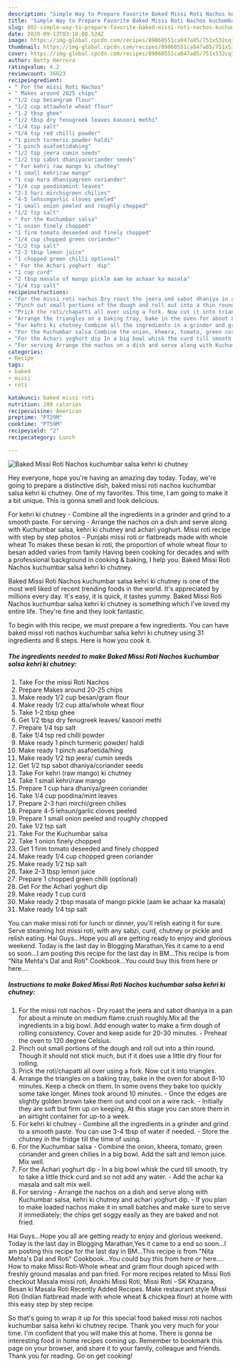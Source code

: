 ```yaml
---
description: "Simple Way to Prepare Favorite Baked Missi Roti Nachos kuchumbar salsa kehri ki chutney"
title: "Simple Way to Prepare Favorite Baked Missi Roti Nachos kuchumbar salsa kehri ki chutney"
slug: 802-simple-way-to-prepare-favorite-baked-missi-roti-nachos-kuchumbar-salsa-kehri-ki-chutney
date: 2020-09-13T03:18:00.524Z
image: https://img-global.cpcdn.com/recipes/89060551ca847a85/751x532cq70/baked-missi-roti-nachos-kuchumbar-salsa-kehri-ki-chutney-recipe-main-photo.jpg
thumbnail: https://img-global.cpcdn.com/recipes/89060551ca847a85/751x532cq70/baked-missi-roti-nachos-kuchumbar-salsa-kehri-ki-chutney-recipe-main-photo.jpg
cover: https://img-global.cpcdn.com/recipes/89060551ca847a85/751x532cq70/baked-missi-roti-nachos-kuchumbar-salsa-kehri-ki-chutney-recipe-main-photo.jpg
author: Betty Herrera
ratingvalue: 4.2
reviewcount: 36623
recipeingredient:
- " For the missi Roti Nachos"
- " Makes around 2025 chips"
- "1/2 cup besangram flour"
- "1/2 cup attawhole wheat flour"
- "1-2 tbsp ghee"
- "1/2 tbsp dry fenugreek leaves kasoori methi"
- "1/4 tsp salt"
- "1/4 tsp red chilli powder"
- "1 pinch turmeric powder haldi"
- "1 pinch asafoetidahing"
- "1/2 tsp jeera cumin seeds"
- "1/2 tsp sabot dhaniyacoriander seeds"
- " For kehri raw mango ki chutney"
- "1 small kehriraw mango"
- "1 cup hara dhaniyagreen coriander"
- "1/4 cup poodinamint leaves"
- "2-3 hari mirchigreen chilies"
- "4-5 lehsungarlic cloves peeled"
- "1 small onion peeled and roughly chopped"
- "1/2 tsp salt"
- " For the Kuchumbar salsa"
- "1 onion finely chopped"
- "1 firm tomato deseeded and finely chopped"
- "1/4 cup chopped green coriander"
- "1/2 tsp salt"
- "2-3 tbsp lemon juice"
- "1 chopped green chilli optional"
- " For the Achari yoghurt  dip"
- "1 cup curd"
- "2 tbsp masala of mango pickle aam ke achaar ka masala"
- "1/4 tsp salt"
recipeinstructions:
- "For the missi roti nachos Dry roast the jeera and sabot dhaniya in a pan for about a minute on medium flame.crush roughly.Mix all the ingredients in a big bowl. Add enough water to make a firm dough of rolling consistency. Cover and keep aside for 20-30 minutes. Preheat the oven to 120 degree Celsius."
- "Pinch out small portions of the dough and roll out into a thin round. Though it should not stick much, but if it does use a little dry flour for rolling."
- "Prick the roti/chapatti all over using a fork. Now cut it into triangles."
- "Arrange the triangles on a baking tray, bake in the oven for about 8-10 minutes. Keep a check on them. In some ovens they bake too quickly some take longer. Mines took around 10 minutes.  Once the edges are slightly golden brown take them out and cool on a wire rack. Initially they are soft but firm up on keeping. At this stage you can store them in an airtight container for up-to a week."
- "For kehri ki chutney Combine all the ingredients in a grinder and grind to a smooth paste. You can use 3-4 tbsp of water if needed. Store the chutney in the fridge till the time of using."
- "For the Kuchumbar salsa Combine the onion, kheera, tomato, green coriander and green chilies in a big bowl. Add the salt and lemon juice. Mix well."
- "For the Achari yoghurt dip In a big bowl whisk the curd till smooth, try to take a little thick curd and so not add any water. Add the achar ka masala and salt mix well."
- "For serving Arrange the nachos on a dish and serve along with Kuchumbar salsa, kehri ki chutney and achari yoghurt dip.  If you plan to make loaded nachos make it in small batches and make sure to serve it immediately; the chips get soggy easily as they are baked and not fried."
categories:
- Recipe
tags:
- baked
- missi
- roti

katakunci: baked missi roti 
nutrition: 289 calories
recipecuisine: American
preptime: "PT29M"
cooktime: "PT59M"
recipeyield: "2"
recipecategory: Lunch

---
```



![Baked Missi Roti Nachos kuchumbar salsa kehri ki chutney](https://img-global.cpcdn.com/recipes/89060551ca847a85/751x532cq70/baked-missi-roti-nachos-kuchumbar-salsa-kehri-ki-chutney-recipe-main-photo.jpg)

Hey everyone, hope you're having an amazing day today. Today, we're going to prepare a distinctive dish, baked missi roti nachos kuchumbar salsa kehri ki chutney. One of my favorites. This time, I am going to make it a bit unique. This is gonna smell and look delicious.

For kehri ki chutney - Combine all the ingredients in a grinder and grind to a smooth paste. For serving - Arrange the nachos on a dish and serve along with Kuchumbar salsa, kehri ki chutney and achari yoghurt. Missi roti recipe with step by step photos - Punjabi missi roti or flatbreads made with whole wheat To makes these besan ki roti, the proportion of whole wheat flour to besan added varies from family Having been cooking for decades and with a professional background in cooking &amp; baking, I help you. Baked Missi Roti Nachos kuchumbar salsa kehri ki chutney.

Baked Missi Roti Nachos kuchumbar salsa kehri ki chutney is one of the most well liked of recent trending foods in the world. It's appreciated by millions every day. It's easy, it is quick, it tastes yummy. Baked Missi Roti Nachos kuchumbar salsa kehri ki chutney is something which I've loved my entire life. They're fine and they look fantastic.


To begin with this recipe, we must prepare a few ingredients. You can have baked missi roti nachos kuchumbar salsa kehri ki chutney using 31 ingredients and 8 steps. Here is how you cook it.

<!--inarticleads1-->

##### The ingredients needed to make Baked Missi Roti Nachos kuchumbar salsa kehri ki chutney:

1. Take  For the missi Roti Nachos
1. Prepare  Makes around 20-25 chips
1. Make ready 1/2 cup besan/gram flour
1. Make ready 1/2 cup atta/whole wheat flour
1. Take 1-2 tbsp ghee
1. Get 1/2 tbsp dry fenugreek leaves/ kasoori methi
1. Prepare 1/4 tsp salt
1. Take 1/4 tsp red chilli powder
1. Make ready 1 pinch turmeric powder/ haldi
1. Make ready 1 pinch asafoetida/hing
1. Make ready 1/2 tsp jeera/ cumin seeds
1. Get 1/2 tsp sabot dhaniya/coriander seeds
1. Take  For kehri (raw mango) ki chutney
1. Take 1 small kehri/raw mango
1. Prepare 1 cup hara dhaniya/green coriander
1. Take 1/4 cup poodina/mint leaves
1. Prepare 2-3 hari mirchi/green chilies
1. Prepare 4-5 lehsun/garlic cloves peeled
1. Prepare 1 small onion peeled and roughly chopped
1. Take 1/2 tsp salt
1. Take  For the Kuchumbar salsa
1. Take 1 onion finely chopped
1. Get 1 firm tomato deseeded and finely chopped
1. Make ready 1/4 cup chopped green coriander
1. Make ready 1/2 tsp salt
1. Take 2-3 tbsp lemon juice
1. Prepare 1 chopped green chilli (optional)
1. Get  For the Achari yoghurt  dip
1. Make ready 1 cup curd
1. Make ready 2 tbsp masala of mango pickle (aam ke achaar ka masala)
1. Make ready 1/4 tsp salt


You can make missi roti for lunch or dinner, you&#39;ll relish eating it for sure. Serve steaming hot missi roti, with any sabzi, curd, chutney or pickle and relish eating. Hai Guys…Hope you all are getting ready to enjoy and glorious weekend. Today is the last day in Blogging Marathan,Yes it came to a end so soon…I am posting this recipe for the last day in BM…This recipe is from &#34;Nita Mehta&#39;s Dal and Roti&#34; Cookbook…You could buy this from here or here…. 

<!--inarticleads2-->

##### Instructions to make Baked Missi Roti Nachos kuchumbar salsa kehri ki chutney:

1. For the missi roti nachos - Dry roast the jeera and sabot dhaniya in a pan for about a minute on medium flame.crush roughly.Mix all the ingredients in a big bowl. Add enough water to make a firm dough of rolling consistency. Cover and keep aside for 20-30 minutes. - Preheat the oven to 120 degree Celsius.
1. Pinch out small portions of the dough and roll out into a thin round. Though it should not stick much, but if it does use a little dry flour for rolling.
1. Prick the roti/chapatti all over using a fork. Now cut it into triangles.
1. Arrange the triangles on a baking tray, bake in the oven for about 8-10 minutes. Keep a check on them. In some ovens they bake too quickly some take longer. Mines took around 10 minutes.  - Once the edges are slightly golden brown take them out and cool on a wire rack. - Initially they are soft but firm up on keeping. At this stage you can store them in an airtight container for up-to a week.
1. For kehri ki chutney - Combine all the ingredients in a grinder and grind to a smooth paste. You can use 3-4 tbsp of water if needed. - Store the chutney in the fridge till the time of using.
1. For the Kuchumbar salsa - Combine the onion, kheera, tomato, green coriander and green chilies in a big bowl. Add the salt and lemon juice. Mix well.
1. For the Achari yoghurt dip - In a big bowl whisk the curd till smooth, try to take a little thick curd and so not add any water. - Add the achar ka masala and salt mix well.
1. For serving - Arrange the nachos on a dish and serve along with Kuchumbar salsa, kehri ki chutney and achari yoghurt dip.  - If you plan to make loaded nachos make it in small batches and make sure to serve it immediately; the chips get soggy easily as they are baked and not fried.


Hai Guys…Hope you all are getting ready to enjoy and glorious weekend. Today is the last day in Blogging Marathan,Yes it came to a end so soon…I am posting this recipe for the last day in BM…This recipe is from &#34;Nita Mehta&#39;s Dal and Roti&#34; Cookbook…You could buy this from here or here…. How to make Missi Roti-Whole wheat and gram flour dough spiced with freshly ground masalas and pan fried. For more recipes related to Missi Roti checkout Masala missi roti, Anokhi Missi Roti, Missi Roti - SK Khazana, Besan ki Masala Roti Recently Added Recipes. Make restaurant style Missi Roti (Indian flatbread made with whole wheat &amp; chickpea flour) at home with this easy step by step recipe. 

So that's going to wrap it up for this special food baked missi roti nachos kuchumbar salsa kehri ki chutney recipe. Thank you very much for your time. I'm confident that you will make this at home. There is gonna be interesting food in home recipes coming up. Remember to bookmark this page on your browser, and share it to your family, colleague and friends. Thank you for reading. Go on get cooking!
